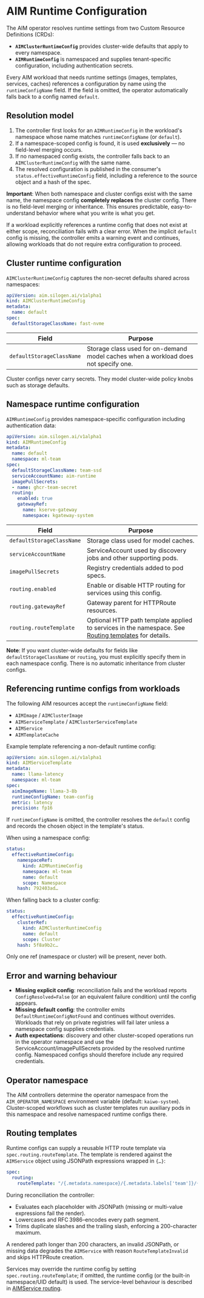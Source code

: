 # AIM Runtime Configuration

The AIM operator resolves runtime settings from two Custom Resource Definitions (CRDs):

- **`AIMClusterRuntimeConfig`** provides cluster-wide defaults that apply to every namespace.
- **`AIMRuntimeConfig`** is namespaced and supplies tenant-specific configuration, including authentication secrets.

Every AIM workload that needs runtime settings (images, templates, services, caches) references a configuration by name using the `runtimeConfigName` field. If the field is omitted, the operator automatically falls back to a config named `default`.

## Resolution model

1. The controller first looks for an `AIMRuntimeConfig` in the workload's namespace whose name matches `runtimeConfigName` (or `default`).
2. If a namespace-scoped config is found, it is used **exclusively** — no field-level merging occurs.
3. If no namespaced config exists, the controller falls back to an `AIMClusterRuntimeConfig` with the same name.
4. The resolved configuration is published in the consumer's `status.effectiveRuntimeConfig` field, including a reference to the source object and a hash of the spec.

**Important**: When both namespace and cluster configs exist with the same name, the namespace config **completely replaces** the cluster config. There is no field-level merging or inheritance. This ensures predictable, easy-to-understand behavior where what you write is what you get.

If a workload explicitly references a runtime config that does not exist at either scope, reconciliation fails with a clear error. When the implicit `default` config is missing, the controller emits a warning event and continues, allowing workloads that do not require extra configuration to proceed.

## Cluster runtime configuration

`AIMClusterRuntimeConfig` captures the non-secret defaults shared across namespaces:

```yaml
apiVersion: aim.silogen.ai/v1alpha1
kind: AIMClusterRuntimeConfig
metadata:
  name: default
spec:
  defaultStorageClassName: fast-nvme
```

| Field | Purpose |
| ----- | ------- |
| `defaultStorageClassName` | Storage class used for on-demand model caches when a workload does not specify one. |

Cluster configs never carry secrets. They model cluster-wide policy knobs such as storage defaults.

## Namespace runtime configuration

`AIMRuntimeConfig` provides namespace-specific configuration including authentication data:

```yaml
apiVersion: aim.silogen.ai/v1alpha1
kind: AIMRuntimeConfig
metadata:
  name: default
  namespace: ml-team
spec:
  defaultStorageClassName: team-ssd
  serviceAccountName: aim-runtime
  imagePullSecrets:
  - name: ghcr-team-secret
  routing:
    enabled: true
    gatewayRef:
      name: kserve-gateway
      namespace: kgateway-system
```

| Field | Purpose |
| ----- | ------- |
| `defaultStorageClassName` | Storage class used for model caches. |
| `serviceAccountName` | ServiceAccount used by discovery jobs and other supporting pods. |
| `imagePullSecrets` | Registry credentials added to pod specs. |
| `routing.enabled` | Enable or disable HTTP routing for services using this config. |
| `routing.gatewayRef` | Gateway parent for HTTPRoute resources. |
| `routing.routeTemplate` | Optional HTTP path template applied to services in the namespace. See [Routing templates](#routing-templates) for details. |

**Note**: If you want cluster-wide defaults for fields like `defaultStorageClassName` or `routing`, you must explicitly specify them in each namespace config. There is no automatic inheritance from cluster configs.

## Referencing runtime configs from workloads

The following AIM resources accept the `runtimeConfigName` field:

- `AIMImage` / `AIMClusterImage`
- `AIMServiceTemplate` / `AIMClusterServiceTemplate`
- `AIMService`
- `AIMTemplateCache`

Example template referencing a non-default runtime config:

```yaml
apiVersion: aim.silogen.ai/v1alpha1
kind: AIMServiceTemplate
metadata:
  name: llama-latency
  namespace: ml-team
spec:
  aimImageName: llama-3-8b
  runtimeConfigName: team-config
  metric: latency
  precision: fp16
```

If `runtimeConfigName` is omitted, the controller resolves the `default` config and records the chosen object in the template's status.

When using a namespace config:
```yaml
status:
  effectiveRuntimeConfig:
    namespaceRef:
      kind: AIMRuntimeConfig
      namespace: ml-team
      name: default
      scope: Namespace
    hash: 792403ad…
```

When falling back to a cluster config:
```yaml
status:
  effectiveRuntimeConfig:
    clusterRef:
      kind: AIMClusterRuntimeConfig
      name: default
      scope: Cluster
    hash: 5f8a9b2c…
```

Only one ref (namespace or cluster) will be present, never both.

## Error and warning behaviour

- **Missing explicit config**: reconciliation fails and the workload reports `ConfigResolved=False` (or an equivalent failure condition) until the config appears.
- **Missing default config**: the controller emits `DefaultRuntimeConfigNotFound` and continues without overrides. Workloads that rely on private registries will fail later unless a namespace config supplies credentials.
- **Auth expectations**: discovery and other cluster-scoped operations run in the operator namespace and use the ServiceAccount/imagePullSecrets provided by the resolved runtime config. Namespaced configs should therefore include any required credentials.

## Operator namespace

The AIM controllers determine the operator namespace from the `AIM_OPERATOR_NAMESPACE` environment variable (default: `kaiwo-system`). Cluster-scoped workflows such as cluster templates run auxiliary pods in this namespace and resolve namespaced runtime configs there.

## Routing templates

Runtime configs can supply a reusable HTTP route template via `spec.routing.routeTemplate`. The template is rendered against the `AIMService` object using JSONPath expressions wrapped in `{…}`:

```yaml
spec:
  routing:
    routeTemplate: "/{.metadata.namespace}/{.metadata.labels['team']}/{.spec.model}/"
```

During reconciliation the controller:

- Evaluates each placeholder with JSONPath (missing or multi-value expressions fail the render).
- Lowercases and RFC 3986–encodes every path segment.
- Trims duplicate slashes and the trailing slash, enforcing a 200-character maximum.

A rendered path longer than 200 characters, an invalid JSONPath, or missing data degrades the `AIMService` with reason `RouteTemplateInvalid` and skips HTTPRoute creation.  

Services may override the runtime config by setting `spec.routing.routeTemplate`; if omitted, the runtime config (or the built-in namespace/UID default) is used. The service-level behaviour is described in [AIMService routing](./service.md#routing-templates).
